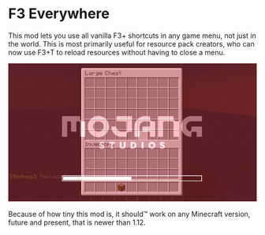 # F3 Everywhere

This mod lets you use all vanilla F3+<insert key here> shortcuts in any game menu, not just in the world.
This is most primarily useful for resource pack creators, 
who can now use F3+T to reload resources without having to close a menu.

![Yup, it works](img/yup_it_works.png)

Because of how tiny this mod is, it should™ work on any Minecraft version, future and present, that is newer than 1.12.